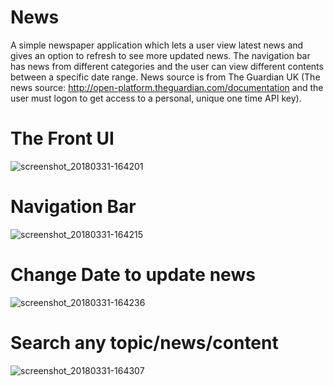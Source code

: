 # News
A simple newspaper application which lets a user view latest news and gives an option to refresh to see more updated news. The navigation bar has news from different categories and the user can view different contents between a specific date range. News source is from The Guardian UK (The news source: http://open-platform.theguardian.com/documentation and the user must logon to get access to a personal, unique one time API key).

# The Front UI 
![screenshot_20180331-164201](https://user-images.githubusercontent.com/24915905/38162685-6e76f76a-3503-11e8-9adf-07f37c9bae84.jpg)

# Navigation Bar
![screenshot_20180331-164215](https://user-images.githubusercontent.com/24915905/38162723-2e198aec-3504-11e8-8c39-aecb4150fc9a.jpg)

# Change Date to update news
![screenshot_20180331-164236](https://user-images.githubusercontent.com/24915905/38162726-489d9bd8-3504-11e8-9bdf-f9ee83b681c6.jpg)

# Search any topic/news/content
![screenshot_20180331-164307](https://user-images.githubusercontent.com/24915905/38162728-5e6286ae-3504-11e8-9d0e-8ed5cd489d96.jpg)
